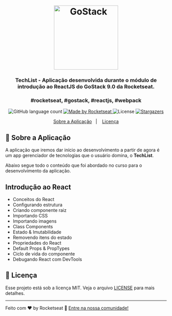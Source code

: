 <h1 align="center">
    <img alt="GoStack" src="https://rocketseat-cdn.s3-sa-east-1.amazonaws.com/bootcamp-header.png" width="200px" />
</h1>

<h3 align="center">
  TechList - Aplicação desenvolvida durante o módulo de introdução ao ReactJS do GoStack 9.0 da Rocketseat.
</h3>

<h3 align="center">
  #rocketseat, #gostack, #reactjs, #webpack
</h3>

<p align="center">
  <img alt="GitHub language count" src="https://img.shields.io/github/languages/count/rocketseat/bootcamp-gostack-desafio-01?color=%2304D361">

  <a href="https://rocketseat.com.br">
    <img alt="Made by Rocketseat" src="https://img.shields.io/badge/made%20by-Rocketseat-%2304D361">
  </a>

  <img alt="License" src="https://img.shields.io/badge/license-MIT-%2304D361">

  <a href="https://github.com/Rocketseat/bootcamp-gostack-desafio-01/stargazers">
    <img alt="Stargazers" src="https://img.shields.io/github/stars/rocketseat/bootcamp-gostack-desafio-01?style=social">
  </a>
</p>

<p align="center">
  <a href="#rocket-sobre-a-aplicação">Sobre a Aplicação</a>&nbsp;&nbsp;&nbsp;|&nbsp;&nbsp;&nbsp;
  <a href="#memo-licença">Licença</a>
</p>

## :rocket: Sobre a Aplicação

A aplicação que iremos dar início ao desenvolvimento a partir de agora é um app gerenciador de tecnologias que o usuário domina, o **TechList**.

Abaixo segue todo o conteúdo que foi abordado no curso para o desenvolvimento da aplicação.

## Introdução ao React
- Conceitos do React
- Configurando estrutura
- Criando componente raiz
- Importando CSS
- Importando imagens
- Class Components
- Estado & Imutabilidade
- Removendo itens do estado
- Propriedades do React
- Default Props & PropTypes
- Ciclo de vida do componente
- Debugando React com DevTools

## :memo: Licença

Esse projeto está sob a licença MIT. Veja o arquivo [LICENSE](LICENSE.md) para mais detalhes.

---

Feito com ♥ by Rocketseat :wave: [Entre na nossa comunidade!](https://discordapp.com/invite/gCRAFhc)
